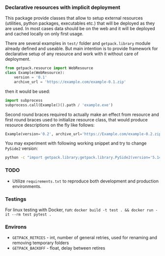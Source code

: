### Declarative resources with implicit deployment

This package provide classes that allow to setup external resources
(utilities, python packages, executables etc.) that will be deployed as
they are used. In most cases data should be on the web and it will be
deployed and cached locally on only first usage.

There are several examples in `test/` folder and `getpack.library` module
already defined and useable. But main intention is to provide framework for
declarative setup of any resource and work with it without care of deployment.
```python
from getpack.resource import WebResource
class Example(WebResource):
    version = '0.1'
    archive_url = 'https://example.com/example-0.1.zip'
```
then it would be used:
```python
import subprocess
subprocess.call(Example()().path / 'example.exe')
```
Second round braces required to actually make an effect from resource
and first round braces used to initialize resource class, that would produce
resource descriptions on the fly like follows:
```python
Example(version='0.2', archive_url='https://Example.com/example-0.2.zip')
```
You may experiment with following working snippet and try to change `PySide2`
version:
```bash
python -c "import getpack.library;getpack.library.PySide2(version='5.14.1')(); import PySide2.QtWidgets; app=PySide2.QtWidgets.QApplication(); w=PySide2.QtWidgets.QPushButton(PySide2.__version__); w.clicked.connect(w.close); w.show(); app.exec_()"
```

### TODO

- Utilize `requirements.txt` to reproduce both development and production
  environments.

### Testings
For linux testing with Docker, run: `docker build -t test . && docker run -it --rm test pytest .`

### Environs
* `GETPACK_RETRIES` - int, number of general retries, used for renaming and
    removing temporary folders
* `GETPACK_BACKOFF` - float, delay between retires
